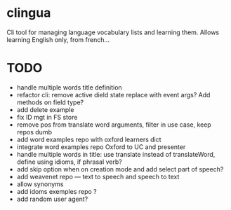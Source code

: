 # clingua
Cli tool for managing language vocabulary lists and learning them. Allows learning English only, from french...

# TODO

- handle multiple words title definition
- refactor cli: remove active dield state replace with event args? Add methods on field type?
- add delete example
- fix ID mgt in FS store
- remove pos from translate word arguments, filter in use case, keep repos dumb
- add word examples repo with oxford learners dict
- integrate word examples repo Oxford to UC and presenter
- handle multiple words in title: use translate instead of translateWord, define using idioms, if phrasal verb?
- add skip option when on creation mode and add select part of speech?
- add weavenet repo — text to speech and speech to text
- allow synonyms
- add idoms exemples repo ?
- add random user agent?
